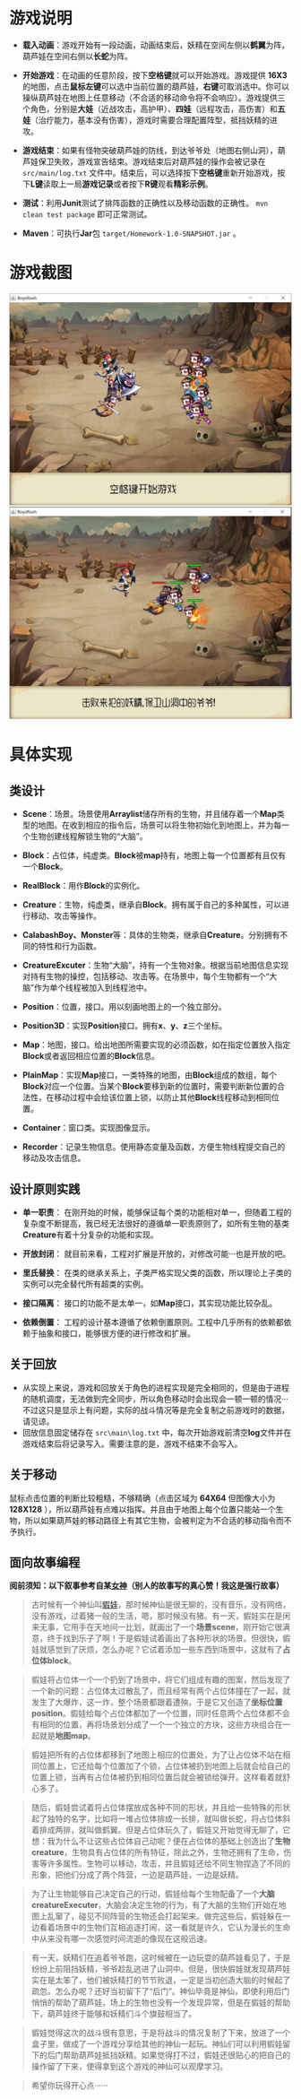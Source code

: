 ﻿# 游戏说明

* **载入动画**：游戏开始有一段动画，动画结束后，妖精在空间左侧以**鹤翼**为阵，葫芦娃在空间右侧以**长蛇**为阵。

* **开始游戏**：在动画的任意阶段，按下**空格键**就可以开始游戏。游戏提供 **16X3** 的地图，点击**鼠标左键**可以选中当前位置的葫芦娃，**右键**可取消选中。你可以操纵葫芦娃在地图上任意移动（不合适的移动命令将不会响应）。游戏提供三个角色，分别是**大娃**（近战攻击，高护甲）、**四娃**（远程攻击，高伤害）和**五娃**（治疗能力，基本没有伤害），游戏时需要合理配置阵型，抵挡妖精的进攻。

* **游戏结束**：如果有怪物突破葫芦娃的防线，到达爷爷处（地图右侧山洞），葫芦娃保卫失败，游戏宣告结束。游戏结束后对葫芦娃的操作会被记录在 ``src/main/log.txt`` 文件中。结束后，可以选择按下**空格键**重新开始游戏，按下**L键**读取上一局**游戏记录**或者按下**R键**观看**精彩示例**。

* **测试**：利用**Junit**测试了排阵函数的正确性以及移动函数的正确性。 ``mvn clean test package`` 即可正常测试。

* **Maven**：可执行**Jar**包 ``target/Homework-1.0-SNAPSHOT.jar`` 。

# 游戏截图
![Image text](https://github.com/asinmhk/BoysRush/blob/master/screen1.jpg)![Image text](https://github.com/asinmhk/BoysRush/blob/master/screen2.jpg)

# 具体实现

## 类设计

* **Scene**：场景。场景使用**Arraylist**储存所有的生物，并且储存着一个**Map**类型的地图。在收到相应的指令后，场景可以将生物初始化到地图上，并为每一个生物创建线程解锁生物的“大脑”。

* **Block**：占位体，纯虚类。**Block**被**map**持有，地图上每一个位置都有且仅有一个**Block**。

* **RealBlock**：用作**Block**的实例化。

* **Creature**：生物，纯虚类，继承自**Block**。拥有属于自己的多种属性，可以进行移动、攻击等操作。

* **CalabashBoy、Monster**等：具体的生物类，继承自**Creature**。分别拥有不同的特性和行为函数。

* **CreatureExcuter**：生物“大脑”，持有一个生物对象。根据当前地图信息实现对持有生物的操控，包括移动、攻击等。在场景中，每个生物都有一个“大脑”作为单个线程被加入到线程池中。

* **Position**：位置，接口。用以刻画地图上的一个独立部分。

* **Position3D**：实现**Position**接口。拥有**x**、**y**、**z**三个坐标。

* **Map**：地图，接口。给出地图所需要实现的必须函数，如在指定位置放入指定**Block**或者返回相应位置的**Block**信息。

* **PlainMap**：实现**Map**接口，一类特殊的地图，由**Block**组成的数组，每个**Block**对应一个位置。当某个**Block**要移到新的位置时，需要判断新位置的合法性，在移动过程中会给该位置上锁，以防止其他**Block**线程移动到相同位置。

* **Container**：窗口类。实现图像显示。

* **Recorder**：记录生物信息。使用静态变量及函数，方便生物线程提交自己的移动及攻击信息。

## 设计原则实践

* **单一职责**： 在刚开始的时候，能够保证每个类的功能相对单一，但随着工程的复杂度不断提高，我已经无法很好的遵循单一职责原则了，如所有生物的基类**Creature**有着十分复杂的功能和实现。

* **开放封闭**： 就目前来看，工程对扩展是开放的，对修改可能···也是开放的吧。

* **里氏替换**： 在类的继承关系上，子类严格实现父类的函数，所以理论上子类的实例可以完全替代所有超类的实例。

* **接口隔离**： 接口的功能不是太单一，如**Map**接口，其实现功能比较杂乱。

* **依赖倒置**： 工程的设计基本遵循了依赖倒置原则。工程中几乎所有的依赖都依赖于抽象和接口，能够很方便的进行修改和扩展。

## 关于回放
* 从实现上来说，游戏和回放关于角色的进程实现是完全相同的，但是由于进程的随机调度，无法做到完全同步，所以角色移动时会出现会一顿一顿的情况···不过这只是显示上有问题，实际的战斗情况等是完全复制之前游戏时的数据，请见谅。
* 回放信息固定储存在 ``src\main\log.txt`` 中，每次开始游戏前清空**log**文件并在游戏结束后将记录写入。需要注意的是，游戏不结束不会写入。

## 关于移动
鼠标点击位置的判断比较粗糙，不够精确（点击区域为 **64X64** 但图像大小为 **128X128** ），所以葫芦娃有点难以指挥。并且由于地图上每个位置只能站一个生物，所以如果葫芦娃的移动路径上有其它生物，会被判定为不合适的移动指令而不予执行。

## 面向故事编程
**阅前须知：以下叙事参考自某[女神](https://github.com/SkyeWoo)（别人的故事写的真心赞！我这是强行故事）**


>古时候有一个神仙叫[貑娃](https://www.java.com)，那时候神仙是很无聊的，没有音乐，没有网络，没有游戏，过着猪一般的生活，嗯，那时候没有猪。有一天，貑娃实在是闲来无事，它用手在天地间一比划，就画出了一个**场景scene**，刚开始它很满意，终于找到乐子了啊！于是貑娃试着画出了各种形状的场景。但很快，貑娃就感觉到了厌烦，怎么办呢？它试着添加一些东西到场景中，这就有了**占位体block**。

>貑娃将占位体一个一个扔到了场景中，将它们组成有趣的图案，然后发现了一个新的问题：占位体太过散乱了，而且经常有两个占位体撞在了一起，就发生了大爆炸，这一炸，整个场景都跟着遭殃。于是它又创造了**坐标位置position**。貑娃给每个占位体都加了一个位置，同时任意两个占位体都不会有相同的位置，再将场景划分成了一个一个独立的方块，这些方块组合在一起就是**地图map**。

>貑娃把所有的占位体都移到了地图上相应的位置处，为了让占位体不站在相同位置上，它还给每个位置加了个锁，占位体被扔到地图上后就会给自己的位置上锁，当再有占位体被扔到相同位置后就会被锁给弹开。这样看着就舒心多了。

>随后，貑娃尝试着将占位体摆放成各种不同的形状，并且给一些特殊的形状起了独特的名字，比如将一堆占位体排成一长排，就叫做长蛇，将占位体斜着排成两排，就叫做鹤翼。但是占位体玩久了，貑娃又开始觉得无聊了，它想：我为什么不让这些占位体自己动呢？便在占位体的基础上创造出了**生物creature**，生物具有占位体的所有特征，除此之外，生物还拥有了生命，伤害等许多属性。生物可以移动，攻击，并且貑娃还给不同生物捏造了不同的形象，把他们分成了两个阵营，一边是葫芦娃，一边是妖精。

>为了让生物能够自己决定自己的行动，貑娃给每个生物配备了一个**大脑creatureExecuter**，大脑会决定生物的行为，有了大脑的生物们开始在地图上乱窜了，碰见不同阵营的生物还会打起架来。做完这些后，貑娃躲在一边看着场景中的生物们互相追逐打闹，这一看就是许久，它认为漫长的生命中从来没有哪一次感觉时间流逝的像现在这般迅速。

>有一天，妖精们在追着爷爷跑，这时候被在一边玩耍的葫芦娃看见了，于是纷纷上前阻挡妖精，爷爷趁乱逃进了山洞中。但是，很快貑娃就发现葫芦娃实在是太笨了，他们被妖精打的节节败退，一定是当初创造大脑的时候起了疏忽。怎么办呢？还好当初留下了“后门”。神仙毕竟是神仙，即使利用后门悄悄的帮助了葫芦娃，场上的生物也没有一个发现异常，但是在貑娃的帮助下，葫芦娃终于能够和妖精们斗个旗鼓相当了。

>貑娃觉得这次的战斗很有意思，于是将战斗的情况复制了下来，放进了一个盒子里，做成了一个游戏分享给其他的神仙一起玩。神仙们可以利用貑娃留下的后门帮助葫芦娃抵挡妖精。如果觉得打不过，貑娃还很贴心的把自己的操作留了下来，使得拿到这个游戏的神仙可以观摩学习。

>希望你玩得开心点······














